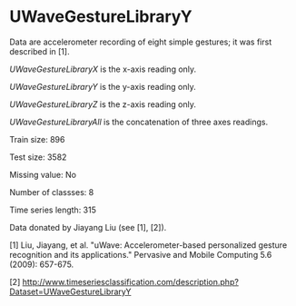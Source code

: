 # UWaveGestureLibraryY

Data are accelerometer recording of eight simple gestures; it was first described in [1].

*UWaveGestureLibraryX* is the x-axis reading only.

*UWaveGestureLibraryY* is the y-axis reading only.

*UWaveGestureLibraryZ* is the z-axis reading only.

*UWaveGestureLibraryAll* is the concatenation of three axes readings.

Train size: 896

Test size: 3582

Missing value: No

Number of classses: 8

Time series length: 315

Data donated by Jiayang Liu (see [1], [2]).

[1] Liu, Jiayang, et al. "uWave: Accelerometer-based personalized gesture recognition and its applications." Pervasive and Mobile Computing 5.6 (2009): 657-675.

[2] http://www.timeseriesclassification.com/description.php?Dataset=UWaveGestureLibraryY